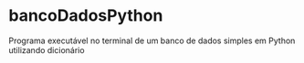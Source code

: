 # bancoDadosPython
Programa executável no terminal de um banco de dados simples em Python utilizando dicionário
